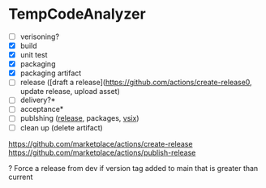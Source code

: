 # TempCodeAnalyzer

- [ ] verisoning?
- [x] build
- [x] unit test
- [x] packaging
- [x] packaging artifact
- [ ] release ([draft a release](https://github.com/actions/create-release0, update release, upload asset)
- [ ] delivery?*
- [ ] acceptance*
- [ ] publshing ([release](https://github.com/marketplace/actions/publish-a-release), packages, [vsix](https://github.com/cezarypiatek/VsixPublisherAction/blob/main/src/main.ts))
- [ ] clean up (delete artifact)

https://github.com/marketplace/actions/create-release
https://github.com/marketplace/actions/publish-release

? Force a release from dev if version tag added to main that is greater than current
